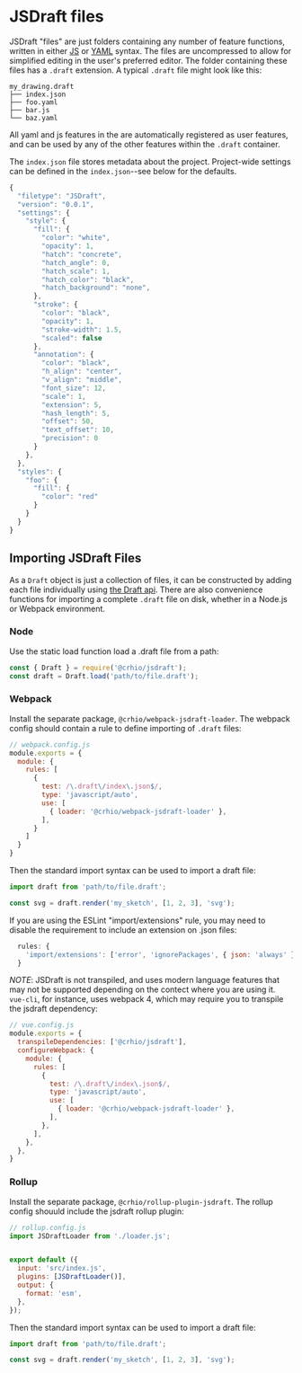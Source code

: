 # JSDraft files

JSDraft "files" are just folders containing any number of feature functions, written in either [JS](js-syntax.md) or [YAML](yaml-syntax.md) syntax. The files are uncompressed to allow for simplified editing in the user's preferred editor. The folder containing these files has a `.draft` extension. A typical `.draft` file might look like this:

```
my_drawing.draft
├── index.json
├── foo.yaml
├── bar.js
└── baz.yaml
```

All yaml and js features in the are automatically registered as user features, and can be used by any of the other features within the `.draft` container.

The `index.json` file stores metadata about the project. Project-wide settings can be defined in the `index.json`--see below for the defaults.

```js
{
  "filetype": "JSDraft",
  "version": "0.0.1",
  "settings": {
    "style": {
      "fill": {
        "color": "white",
        "opacity": 1,
        "hatch": "concrete",
        "hatch_angle": 0,
        "hatch_scale": 1,
        "hatch_color": "black",
        "hatch_background": "none",
      },
      "stroke": {
        "color": "black",
        "opacity": 1,
        "stroke-width": 1.5,
        "scaled": false
      },
      "annotation": {
        "color": "black",
        "h_align": "center",
        "v_align": "middle",
        "font_size": 12,
        "scale": 1,
        "extension": 5,
        "hash_length": 5,
        "offset": 50,
        "text_offset": 10,
        "precision": 0
      }
    },
  },
  "styles": {
    "foo": {
      "fill": {
        "color": "red"
      }
    }
  }
}
```

## Importing JSDraft Files

As a `Draft` object is just a collection of files, it can be constructed by adding each file individually using [the Draft api](api.md#draft). There are also convenience functions for importing a complete `.draft` file on disk, whether in a Node.js or Webpack environment.

### Node

Use the static load function load a .draft file from a path:

```js
const { Draft } = require('@crhio/jsdraft');
const draft = Draft.load('path/to/file.draft');
```

### Webpack

Install the separate package, `@crhio/webpack-jsdraft-loader`. The webpack config should contain a rule to define importing of `.draft` files:

```js
// webpack.config.js
module.exports = {
  module: {
    rules: [
      {
        test: /\.draft\/index\.json$/,
        type: 'javascript/auto',
        use: [
          { loader: '@crhio/webpack-jsdraft-loader' },
        ],
      }
    ]
  }
}
```

Then the standard import syntax can be used to import a draft file:

```js
import draft from 'path/to/file.draft';

const svg = draft.render('my_sketch', [1, 2, 3], 'svg');
```

If you are using the ESLint "import/extensions" rule, you may need to disable the requirement to include an extension on .json files:

```js
  rules: {
    'import/extensions': ['error', 'ignorePackages', { json: 'always' }],
  }
```

*NOTE*: JSDraft is not transpiled, and uses modern language features that may not be supported depending on the contect where you are using it. `vue-cli`, for instance, uses webpack 4, which may require you to transpile the jsdraft dependency:

```js
// vue.config.js
module.exports = {
  transpileDependencies: ['@crhio/jsdraft'],
  configureWebpack: {
    module: {
      rules: [
        {
          test: /\.draft\/index\.json$/,
          type: 'javascript/auto',
          use: [
            { loader: '@crhio/webpack-jsdraft-loader' },
          ],
        },
      ],
    },
  },
}
```

### Rollup

Install the separate package, `@crhio/rollup-plugin-jsdraft`. The rollup config shouuld include the jsdraft rollup plugin:

```js
// rollup.config.js
import JSDraftLoader from './loader.js';


export default ({
  input: 'src/index.js',
  plugins: [JSDraftLoader()],
  output: {
    format: 'esm',
  },
});
```

Then the standard import syntax can be used to import a draft file:

```js
import draft from 'path/to/file.draft';

const svg = draft.render('my_sketch', [1, 2, 3], 'svg');
```
